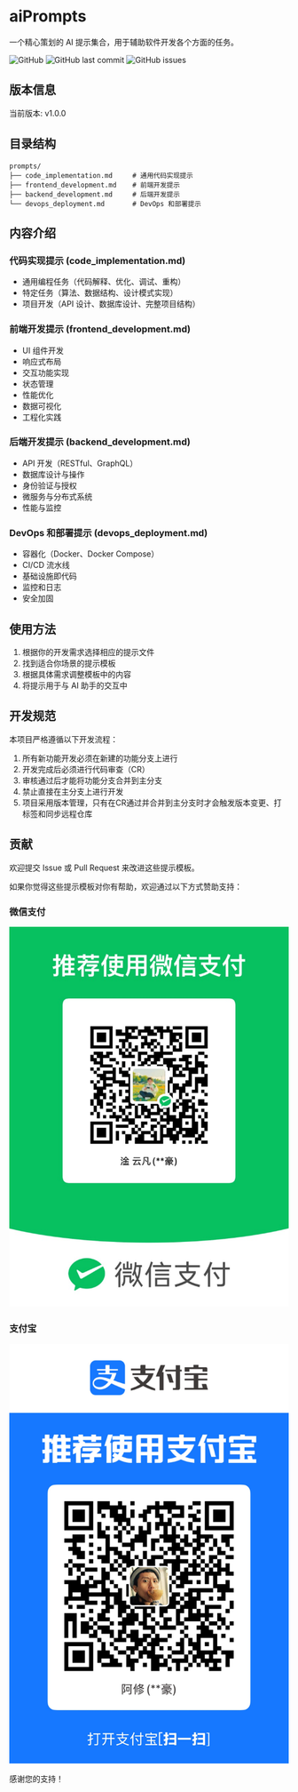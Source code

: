 # aiPrompts

一个精心策划的 AI 提示集合，用于辅助软件开发各个方面的任务。

![GitHub](https://img.shields.io/github/license/axfinn/aiPrompts)
![GitHub last commit](https://img.shields.io/github/last-commit/axfinn/aiPrompts)
![GitHub issues](https://img.shields.io/github/issues/axfinn/aiPrompts)

## 版本信息

当前版本: v1.0.0

## 目录结构

```
prompts/
├── code_implementation.md     # 通用代码实现提示
├── frontend_development.md    # 前端开发提示
├── backend_development.md     # 后端开发提示
└── devops_deployment.md       # DevOps 和部署提示
```

## 内容介绍

### 代码实现提示 (code_implementation.md)
- 通用编程任务（代码解释、优化、调试、重构）
- 特定任务（算法、数据结构、设计模式实现）
- 项目开发（API 设计、数据库设计、完整项目结构）

### 前端开发提示 (frontend_development.md)
- UI 组件开发
- 响应式布局
- 交互功能实现
- 状态管理
- 性能优化
- 数据可视化
- 工程化实践

### 后端开发提示 (backend_development.md)
- API 开发（RESTful、GraphQL）
- 数据库设计与操作
- 身份验证与授权
- 微服务与分布式系统
- 性能与监控

### DevOps 和部署提示 (devops_deployment.md)
- 容器化（Docker、Docker Compose）
- CI/CD 流水线
- 基础设施即代码
- 监控和日志
- 安全加固

## 使用方法

1. 根据你的开发需求选择相应的提示文件
2. 找到适合你场景的提示模板
3. 根据具体需求调整模板中的内容
4. 将提示用于与 AI 助手的交互中

## 开发规范

本项目严格遵循以下开发流程：

1. 所有新功能开发必须在新建的功能分支上进行
2. 开发完成后必须进行代码审查（CR）
3. 审核通过后才能将功能分支合并到主分支
4. 禁止直接在主分支上进行开发
5. 项目采用版本管理，只有在CR通过并合并到主分支时才会触发版本变更、打标签和同步远程仓库

## 贡献

欢迎提交 Issue 或 Pull Request 来改进这些提示模板。

如果你觉得这些提示模板对你有帮助，欢迎通过以下方式赞助支持：

### 微信支付
![微信支付](img/wxpay.JPG)

### 支付宝
![支付宝](img/alipay.JPG)

感谢您的支持！